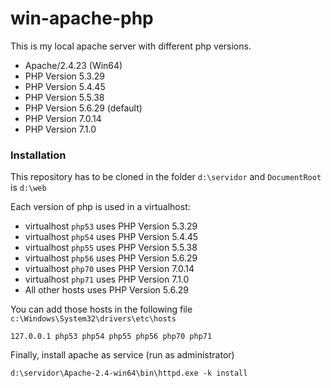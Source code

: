 # win-apache-php

This is my local apache server with different php versions.

 - Apache/2.4.23 (Win64)
 - PHP Version 5.3.29
 - PHP Version 5.4.45
 - PHP Version 5.5.38
 - PHP Version 5.6.29 (default)
 - PHP Version 7.0.14
 - PHP Version 7.1.0

### Installation

This repository has to be cloned in the folder `d:\servidor` and `DocumentRoot` is `d:\web`

Each version of php is used in a virtualhost:
 - virtualhost `php53` uses PHP Version 5.3.29
 - virtualhost `php54` uses PHP Version 5.4.45
 - virtualhost `php55` uses PHP Version 5.5.38
 - virtualhost `php56` uses PHP Version 5.6.29
 - virtualhost `php70` uses PHP Version 7.0.14
 - virtualhost `php71` uses PHP Version 7.1.0
 - All other hosts uses PHP Version 5.6.29
 
You can add those hosts in the following file `c:\Windows\System32\drivers\etc\hosts`
```
127.0.0.1 php53 php54 php55 php56 php70 php71
```

Finally, install apache as service (run as administrator)
```
d:\servidor\Apache-2.4-win64\bin\httpd.exe -k install
```
